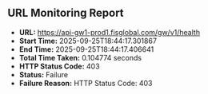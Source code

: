 ## URL Monitoring Report

- **URL:** https://api-gw1-prod1.fisglobal.com/gw/v1/health
- **Start Time:** 2025-09-25T18:44:17.301867
- **End Time:** 2025-09-25T18:44:17.406641
- **Total Time Taken:** 0.104774 seconds
- **HTTP Status Code:** 403
- **Status:** Failure
- **Failure Reason:** HTTP Status Code: 403
